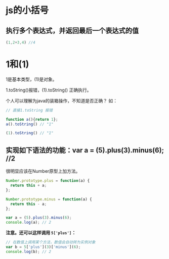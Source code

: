 # js的小括号

## 

## 执行多个表达式，并返回最后一个表达式的值

```js
(1,2+3,4) //4
```

# 1和\(1\)

1是基本类型，\(1\)是对象。

1.toString\(\)报错，\(1\).toString\(\) 正确执行。

个人可以理解为java的装箱操作，不知道是否正确？ 如：

```js
// 直接1.toString 报错

function a(){return 1};
a().toString() // "1"

(1).toString() // "1"
```

## 实现如下语法的功能：var a = \(5\).plus\(3\).minus\(6\); //2

很明显应该在Number原型上加方法。

```js
Number.prototype.plus = function(a) {
  return this + a;
};

Number.prototype.minus = function(a) {
  return this - a;
};

var a = (5).plus(3).minus(6);
console.log(a); // 2
```

**注意。还可以这样调用 `5['plus']`：**

```js
// 在数值上调用某个方法，数值会自动转为实例对象
var b = 5['plus'](3)['minus'](6);
console.log(b); // 2
```



